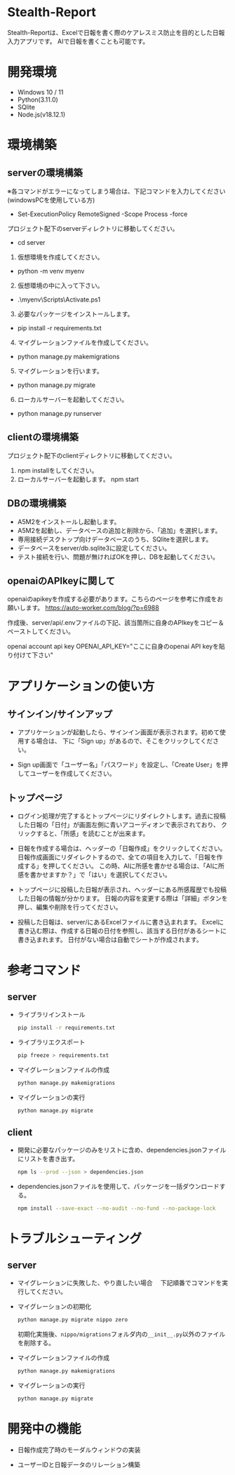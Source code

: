# Stealth-Report

Stealth-Reportは、Excelで日報を書く際のケアレスミス防止を目的とした日報入力アプリです。 
AIで日報を書くことも可能です。 

# 開発環境

- Windows 10 / 11
- Python(3.11.0)
- SQlite
- Node.js(v18.12.1)

# 環境構築


## serverの環境構築

※各コマンドがエラーになってしまう場合は、下記コマンドを入力してください(windowsPCを使用している方)
- Set-ExecutionPolicy RemoteSigned -Scope Process -force



プロジェクト配下のserverディレクトリに移動してください。
- cd server

1. 仮想環境を作成してください。
- python -m venv myenv

2. 仮想環境の中に入って下さい。
- .\myenv\Scripts\Activate.ps1

3. 必要なパッケージをインストールします。
- pip install -r requirements.txt

4. マイグレーションファイルを作成してください。
- python manage.py makemigrations

5. マイグレーションを行います。
- python manage.py migrate

6. ローカルサーバーを起動してください。
- python manage.py runserver

## clientの環境構築

プロジェクト配下のclientディレクトリに移動してください。

1. npm installをしてください。
2. ローカルサーバーを起動します。 npm start

## DBの環境構築

- A5M2をインストールし起動します。
- A5M2を起動し、データベースの追加と削除から、「追加」を選択します。
- 専用接続デスクトップ向けデータベースのうち、SQliteを選択します。
- データベースをserver/db.sqlite3に設定してください。
- テスト接続を行い、問題が無ければOKを押し、DBを起動してください。

## openaiのAPIkeyに関して

openaiのapikeyを作成する必要があります。こちらのページを参考に作成をお願いします。
https://auto-worker.com/blog/?p=6988

作成後、server/api/.envファイルの下記、該当箇所に自身のAPIkeyをコピー＆ペーストしてください。

 openai account api key
 OPENAI_API_KEY="ここに自身のopenai API keyを貼り付けて下さい"


# アプリケーションの使い方

## サインイン/サインアップ

- アプリケーションが起動したら、サインイン画面が表示されます。初めて使用する場合は、
下に「Sign up」があるので、そこをクリックしてください。

- Sign up画面で「ユーザー名」「パスワード」を設定し、「Create User」を押してユーザーを作成してください。

## トップページ

- ログイン処理が完了するとトップページにリダイレクトします。過去に投稿した日報の「日付」が画面左側に青いアコーディオンで表示されており、
クリックすると、「所感」を読むことが出来ます。

- 日報を作成する場合は、ヘッダーの「日報作成」をクリックしてください。
日報作成画面にリダイレクトするので、全ての項目を入力して、「日報を作成する」を押してください。
この時、AIに所感を書かせる場合は、「AIに所感を書かせますか？」で「はい」を選択してください。

- トップページに投稿した日報が表示され、ヘッダーにある所感履歴でも投稿した日報の情報が分かります。
日報の内容を変更する際は「詳細」ボタンを押し、編集や削除を行ってください。

- 投稿した日報は、server/にあるExcelファイルに書き込まれます。
Excelに書き込む際は、作成する日報の日付を参照し、該当する日付があるシートに書き込まれます。
日付がない場合は自動でシートが作成されます。

# 参考コマンド

## server
- ライブラリインストール
  ```sh
  pip install -r requirements.txt
  ```
- ライブラリエクスポート
  ```sh
  pip freeze > requirements.txt
  ```
- マイグレーションファイルの作成
  ```sh
  python manage.py makemigrations
  ```
- マイグレーションの実行
  ```sh
  python manage.py migrate
  ```

## client

- 開発に必要なパッケージのみをリストに含め、dependencies.jsonファイルにリストを書き出す。
  ```sh
  npm ls --prod --json > dependencies.json
  ```

- dependencies.jsonファイルを使用して、パッケージを一括ダウンロードする。
  ```sh
  npm install --save-exact --no-audit --no-fund --no-package-lock
  ```

# トラブルシューティング

## server

- マイグレーションに失敗した、やり直したい場合
　下記順番でコマンドを実行してください。

- マイグレーションの初期化
  ```sh
  python manage.py migrate nippo zero
  ```
  初期化実施後、`nippo/migrations`フォルダ内の`__init__.py`以外のファイルを削除する。

- マイグレーションファイルの作成
  ```sh
  python manage.py makemigrations
  ```
- マイグレーションの実行
  ```sh
  python manage.py migrate
  ```

# 開発中の機能

- 日報作成完了時のモーダルウィンドウの実装

- ユーザーIDと日報データのリレーション構築